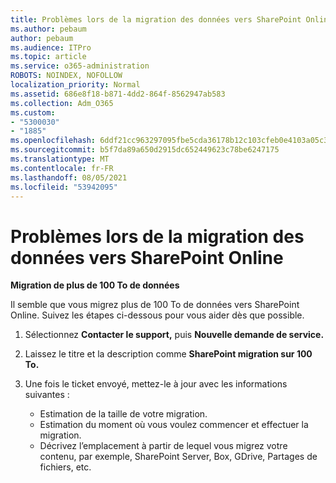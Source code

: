 ```yaml
---
title: Problèmes lors de la migration des données vers SharePoint Online
ms.author: pebaum
author: pebaum
ms.audience: ITPro
ms.topic: article
ms.service: o365-administration
ROBOTS: NOINDEX, NOFOLLOW
localization_priority: Normal
ms.assetid: 686e8f18-b871-4dd2-864f-8562947ab583
ms.collection: Adm_O365
ms.custom:
- "5300030"
- "1885"
ms.openlocfilehash: 6ddf21cc963297095fbe5cda36178b12c103cfeb0e4103a05c39f23ee634f158
ms.sourcegitcommit: b5f7da89a650d2915dc652449623c78be6247175
ms.translationtype: MT
ms.contentlocale: fr-FR
ms.lasthandoff: 08/05/2021
ms.locfileid: "53942095"
---
```

# <a name="issues-while-migrating-data-to-sharepoint-online"></a>Problèmes lors de la migration des données vers SharePoint Online

**Migration de plus de 100 To de données**

Il semble que vous migrez plus de 100 To de données vers SharePoint Online. Suivez les étapes ci-dessous pour vous aider dès que possible. 

1. Sélectionnez **Contacter le support,** puis **Nouvelle demande de service.** 
2. Laissez le titre et la description comme **SharePoint migration sur 100 To.**
3. Une fois le ticket envoyé, mettez-le à jour avec les informations suivantes : 

    - Estimation de la taille de votre migration.
    - Estimation du moment où vous voulez commencer et effectuer la migration.
    - Décrivez l’emplacement à partir de lequel vous migrez votre contenu, par exemple, SharePoint Server, Box, GDrive, Partages de fichiers, etc.
